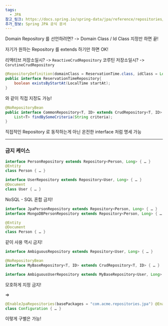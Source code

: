 ```yaml
---
tags:
  - JPA
참고_링크: https://docs.spring.io/spring-data/jpa/reference/repositories/definition.html
추가_정보: Spring JPA 공식 문서
---
```

Domain Repository 를 선언하려면?
-> Domain Class / Id Class 지정만 하면 끝!

자기가 원하는 Repository 를 extends 하기만 하면 OK!

리액티브 저장소일시? -> `ReactiveCrudRepository`
코루틴 저장소일시? -> `CorutineCrudRepository`

```java
@RepositoryDefinition(domainClass = ReservationTime.class, idClass = Long.class)  
public interface ReservationTimeRepository{  
    boolean existsByStartAt(LocalTime startAt);  
}
```

와 같이 직접 지정도 가능!
```java
@NoRepositoryBean
public interface CommonRepository<T, ID> extends CrudRepository<T, ID> {
    List<T> findBySomeCriteria(String criteria);
}

```

직접적인 Repository 로 동작하는게 아닌 온전한 interface 처럼 명세 가능

---

### 금지 케이스

```java
interface PersonRepository extends Repository<Person, Long> { … }
@Entity
class Person { … }

interface UserRepository extends Repository<User, Long> { … }
@Document
class User { … }
```
NoSQL - SQL 혼합 금지!

```java
interface JpaPersonRepository extends Repository<Person, Long> { … }
interface MongoDBPersonRepository extends Repository<Person, Long> { … }

@Entity
@Document
class Person { … }
```
같이 사용 역시 금지!

```java
interface AmbiguousRepository extends Repository<User, Long> { … }

@NoRepositoryBean
interface MyBaseRepository<T, ID> extends CrudRepository<T, ID> { … }

interface AmbiguousUserRepository extends MyBaseRepository<User, Long> { … }
```
모호하게 지정 금지!

=>

```java
@EnableJpaRepositories(basePackages = "com.acme.repositories.jpa") @EnableMongoRepositories(basePackages = "com.acme.repositories.mongo") 
class Configuration { … }
```
이렇게 구별은 가능!